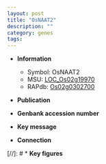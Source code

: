 ```yaml
---
layout: post
title: "OsNAAT2"
description: ""
category: genes
tags: 
---
```


* **Information**  
    + Symbol: OsNAAT2  
    + MSU: [LOC_Os02g19970](http://rice.uga.edu/cgi-bin/ORF_infopage.cgi?orf=LOC_Os02g19970)  
    + RAPdb: [Os02g0302700](http://rapdb.dna.affrc.go.jp/viewer/gbrowse_details/irgsp1?name=Os02g0302700)  

* **Publication**  

* **Genbank accession number**  

* **Key message**  

* **Connection**  

[//]: # * **Key figures**  


